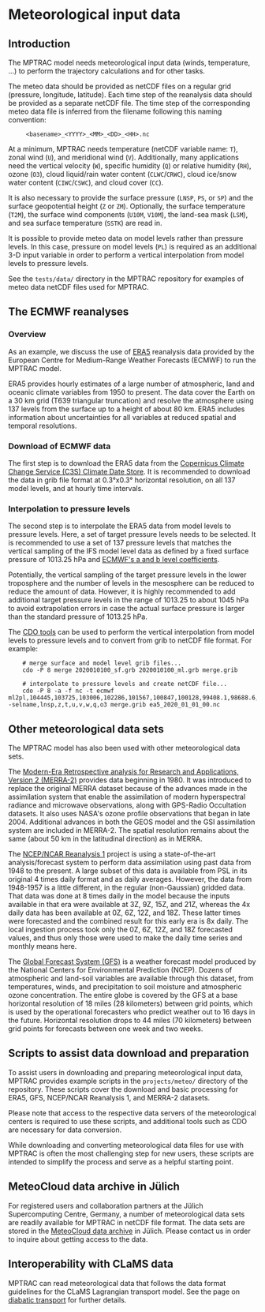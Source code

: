 # Meteorological input data

## Introduction

The MPTRAC model needs meteorological input data (winds, temperature,
...) to perform the trajectory calculations and for other tasks.

 The meteo data should be provided as netCDF files on a regular grid
 (pressure, longitude, latitude). Each time step of the reanalysis
 data should be provided as a separate netCDF file. The time step of
 the corresponding meteo data file is inferred from the filename
 following this naming convention:

```
     <basename>_<YYYY>_<MM>_<DD>_<HH>.nc
```

At a minimum, MPTRAC needs temperature (netCDF variable name: `T`),
zonal wind (`U`), and meridional wind (`V`). Additionally, many
applications need the vertical velocity (`W`), specific humidity (`Q`)
or relative humidity (`RH`), ozone (`O3`), cloud liquid/rain water
content (`CLWC`/`CRWC`), cloud ice/snow water content (`CIWC`/`CSWC`),
and cloud cover (`CC`).

It is also necessary to provide the surface pressure (`LNSP`, `PS`, or
`SP`) and the surface geopotential height (`Z` or `ZM`). Optionally,
the surface temperature (`T2M`), the surface wind components (`U10M`,
`V10M`), the land-sea mask (`LSM`), and sea surface temperature
(`SSTK`) are read in.

It is possible to provide meteo data on model levels rather than
pressure levels. In this case, pressure on model levels (`PL`) is
required as an additional 3-D input variable in order to perform a
vertical interpolation from model levels to pressure levels.

See the `tests/data/` directory in the MPTRAC repository for examples
of meteo data netCDF files used for MPTRAC.

## The ECMWF reanalyses

### Overview

As an example, we discuss the use of
[ERA5](https://www.ecmwf.int/en/forecasts/datasets/reanalysis-datasets/era5)
reanalysis data provided by the European Centre for Medium-Range
Weather Forecasts (ECMWF) to run the MPTRAC model.

ERA5 provides hourly estimates of a large number of atmospheric, land
and oceanic climate variables from 1950 to present. The data cover the
Earth on a 30 km grid (T639 triangular truncation) and resolve the
atmosphere using 137 levels from the surface up to a height of about
80 km. ERA5 includes information about uncertainties for all variables
at reduced spatial and temporal resolutions.

### Download of ECMWF data

The first step is to download the ERA5 data from the
[Copernicus Climate Change Service (C3S) Climate Date Store](https://cds.climate.copernicus.eu/#!/search?text=ERA5&type=dataset).
It is recommended to download the data in grib file format at 0.3°x0.3°
horizontal resolution, on all 137 model levels, and at hourly time
intervals.

### Interpolation to pressure levels

The second step is to interpolate the ERA5 data from model levels to
pressure levels. Here, a set of target pressure levels needs to be
selected. It is recommended to use a set of 137 pressure levels that
matches the vertical sampling of the IFS model level data as defined
by a fixed surface pressure of 1013.25 hPa and
[ECMWF's a and b level coefficients](https://www.ecmwf.int/en/forecasts/documentation-and-support/137-model-levels).

Potentially, the vertical sampling of the target pressure levels in
the lower troposphere and the number of levels in the mesosphere can
be reduced to reduce the amount of data.  However, it is highly
recommended to add additional target pressure levels in the range of
1013.25 to about 1045 hPa to avoid extrapolation errors in case the
actual surface pressure is larger than the standard pressure of
1013.25 hPa.

The [CDO tools](https://code.mpimet.mpg.de/projects/cdo) can be used
to perform the vertical interpolation from model levels to pressure
levels and to convert from grib to netCDF file format. For example:

```
    # merge surface and model level grib files...
    cdo -P 8 merge 2020010100_sf.grb 2020010100_ml.grb merge.grib

    # interpolate to pressure levels and create netCDF file...
    cdo -P 8 -a -f nc -t ecmwf ml2pl,104445,103725,103006,102286,101567,100847,100128,99408.1,98688.6,97969,97249.5,96529.9,95810.4,95090.8,94314,93476.7,92575.7,91608.1,90571.2,89462.2,88279.1,87020,85683.8,84269.6,82777.6,81208.5,79564,77846.6,76060,74208.6,72297.9,70334.7,68326.2,66280.8,64207.6,62116.2,60016.7,57919.3,55834.3,53772,51742,49758.4,47831,45963.2,44153.9,42401.9,40705.8,39064.5,37476.7,35941.1,34456.6,33022,31636.1,30297.6,29005.5,27758.5,26555.6,25395.5,24277.2,23199.5,22161.5,21161.9,20199.7,19273.9,18383.4,17527.3,16704.5,15914,15154.9,14426.2,13727,13056.4,12413.4,11797.1,11206.8,10641.5,10100.5,9582.8,9087.74,8614.5,8161.82,7728.1,7311.87,6911.87,6526.95,6156.07,5798.34,5452.99,5119.9,4799.15,4490.82,4194.93,3911.49,3640.47,3381.74,3135.12,2900.39,2677.35,2465.77,2265.43,2076.1,1897.52,1729.45,1571.62,1423.77,1285.61,1156.85,1037.2,926.34,823.97,729.74,643.34,564.41,492.62,427.59,368.98,316.42,269.54,227.97,191.34,159.28,131.43,107.42,86.9,69.52,54.96,42.88,32.99,24.99,18.61,13.61,9.75,6.83,4.67,3.1,2,1 -selname,lnsp,z,t,u,v,w,q,o3 merge.grib ea5_2020_01_01_00.nc
```

## Other meteorological data sets

The MPTRAC model has also been used with other meteorological data sets.

The [Modern-Era Retrospective analysis for Research and Applications, Version 2 (MERRA-2)](https://gmao.gsfc.nasa.gov/reanalysis/MERRA-2/)
provides data beginning in 1980. It was introduced to replace the
original MERRA dataset because of the advances made in the
assimilation system that enable the assimilation of modern
hyperspectral radiance and microwave observations, along with
GPS-Radio Occultation datasets. It also uses NASA's ozone profile
observations that began in late 2004. Additional advances in both the
GEOS model and the GSI assimilation system are included in
MERRA-2. The spatial resolution remains about the same (about 50 km in
the latitudinal direction) as in MERRA.

The [NCEP/NCAR Reanalysis 1](https://psl.noaa.gov/data/gridded/data.ncep.reanalysis.html)
project is using a state-of-the-art analysis/forecast system to
perform data assimilation using past data from 1948 to the present. A
large subset of this data is available from PSL in its original 4
times daily format and as daily averages. However, the data from
1948-1957 is a little different, in the regular (non-Gaussian) gridded
data. That data was done at 8 times daily in the model because the
inputs available in that era were available at 3Z, 9Z, 15Z, and 21Z,
whereas the 4x daily data has been available at 0Z, 6Z, 12Z, and
18Z. These latter times were forecasted and the combined result for
this early era is 8x daily. The local ingestion process took only the
0Z, 6Z, 12Z, and 18Z forecasted values, and thus only those were used
to make the daily time series and monthly means here.

The [Global Forecast System (GFS)](https://www.ncdc.noaa.gov/data-access/model-data/model-datasets/global-forcast-system-gfs)
is a weather forecast model produced by the National Centers for
Environmental Prediction (NCEP). Dozens of atmospheric and land-soil
variables are available through this dataset, from temperatures,
winds, and precipitation to soil moisture and atmospheric ozone
concentration. The entire globe is covered by the GFS at a base
horizontal resolution of 18 miles (28 kilometers) between grid points,
which is used by the operational forecasters who predict weather out
to 16 days in the future. Horizontal resolution drops to 44 miles (70
kilometers) between grid points for forecasts between one week and two
weeks.

## Scripts to assist data download and preparation

To assist users in downloading and preparing meteorological input
data, MPTRAC provides example scripts in the `projects/meteo/`
directory of the repository. These scripts cover the download and
basic processing for ERA5, GFS, NCEP/NCAR Reanalysis 1, and MERRA-2
datasets.

Please note that access to the respective data servers of the
meteorological centers is required to use these scripts, and
additional tools such as CDO are necessary for data conversion.

While downloading and converting meteorological data files for use
with MPTRAC is often the most challenging step for new users, these
scripts are intended to simplify the process and serve as a helpful
starting point.

## MeteoCloud data archive in Jülich

For registered users and collaboration partners at the Jülich
Supercomputing Centre, Germany, a number of meteorological data sets
are readily available for MPTRAC in netCDF file format. The data sets
are stored in the
[MeteoCloud data archive](https://datapub.fz-juelich.de/slcs/meteocloud)
in Jülich. Please contact us in order to inquire about getting access
to the data.

## Interoperability with CLaMS data 

MPTRAC can read meteorological data that follows the data format
guidelines for the CLaMS Lagrangian transport model. See the page on
[diabatic transport](diabatic-transport.md) for further details.
